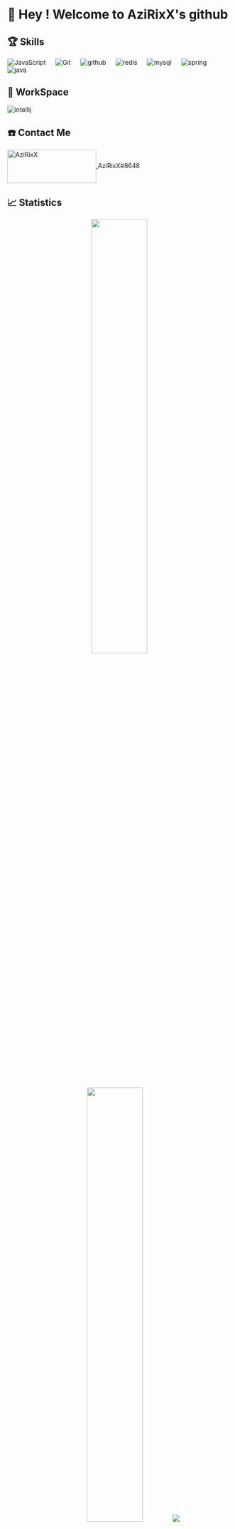 # 👋 Hey ! Welcome to AziRixX's github 

## 🏆 Skills 
<p align="left"> 
  <a> 
     <img alt="JavaScript" src="https://img.shields.io/badge/JavaScript%20-%23F7DF1E.svg?logo=javascript&logoColor=black">
   </a>
  &emsp;
  <a>
    <img alt="Git" src="https://img.shields.io/badge/-git-red?logo=git&logoColor=white"/>
  </a>
  &emsp;
  <a> 
    <img alt="github" src="https://img.shields.io/badge/-GitHub-black?logo=github&logoColor=white">
  </a>
  &emsp;
  <a>
    <img alt="redis" src="https://img.shields.io/badge/-redis-red?logo=redis&logoColor=white"/>
  </a>
  &emsp;
  <a>
    <img alt="mysql" src="https://img.shields.io/badge/-mysql-blue?logo=mysql&logoColor=white"/>
  </a>
  &emsp;
  <a>
    <img alt="spring" src="https://img.shields.io/badge/-Spring-gray?logo=spring&logoColor=green"/>
  </a>
  &emsp;
  <a>
    <img alt="java" src="https://img.shields.io/badge/-Java-black?logo=java&logoColor=orange"/>
  </a>
</p>

## 🔧 WorkSpace
![intellij](https://user-images.githubusercontent.com/73166699/165522058-2102c717-57a4-4db5-8229-3726a549969a.png)

## ☎️ Contact Me
<p align="left">
  <a href="#" target="blank">
    <img align="center" src="https://raw.githubusercontent.com/rahuldkjain/github-profile-readme-generator/master/src/images/Discord-Logo.png" alt="AziRixX" height="75" width="200"/>
  </a>
  AziRixX#8648
</p>

## 📈 Statistics
<p align="center">
  <img height="50%" width="auto" src ="https://github-readme-stats.vercel.app/api?username=AziRixXOffi&show_icons=true&count_private=true&theme=darcula&hide_border=true&hide=issues,contribs&bg_color=00000000">
  <img height="50%" width="auto" src ="https://github-readme-stats.vercel.app/api/top-langs/?username=AziRixXOffi&layout=compact&hide_border=true&theme=darcula&bg_color=00000000&langs_count=6&hide=jupyter%20notebook,tex,css,php">
  <img src="https://raw.githubusercontent.com/Adam-pw/Adam-pw/main/animation_500_kxa883sd.gif">
  <br>
  <br>
 </p>
